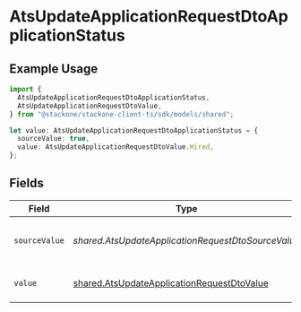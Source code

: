 # AtsUpdateApplicationRequestDtoApplicationStatus

## Example Usage

```typescript
import {
  AtsUpdateApplicationRequestDtoApplicationStatus,
  AtsUpdateApplicationRequestDtoValue,
} from "@stackone/stackone-client-ts/sdk/models/shared";

let value: AtsUpdateApplicationRequestDtoApplicationStatus = {
  sourceValue: true,
  value: AtsUpdateApplicationRequestDtoValue.Hired,
};
```

## Fields

| Field                                                                                                           | Type                                                                                                            | Required                                                                                                        | Description                                                                                                     | Example                                                                                                         |
| --------------------------------------------------------------------------------------------------------------- | --------------------------------------------------------------------------------------------------------------- | --------------------------------------------------------------------------------------------------------------- | --------------------------------------------------------------------------------------------------------------- | --------------------------------------------------------------------------------------------------------------- |
| `sourceValue`                                                                                                   | *shared.AtsUpdateApplicationRequestDtoSourceValue*                                                              | :heavy_minus_sign:                                                                                              | The source value of the application status.                                                                     | Hired                                                                                                           |
| `value`                                                                                                         | [shared.AtsUpdateApplicationRequestDtoValue](../../../sdk/models/shared/atsupdateapplicationrequestdtovalue.md) | :heavy_minus_sign:                                                                                              | The status of the application.                                                                                  | hired                                                                                                           |